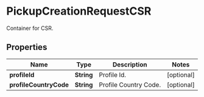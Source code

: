 

# PickupCreationRequestCSR

Container for CSR.

## Properties

| Name | Type | Description | Notes |
|------------ | ------------- | ------------- | -------------|
|**profileId** | **String** | Profile Id. |  [optional] |
|**profileCountryCode** | **String** | Profile Country Code. |  [optional] |



